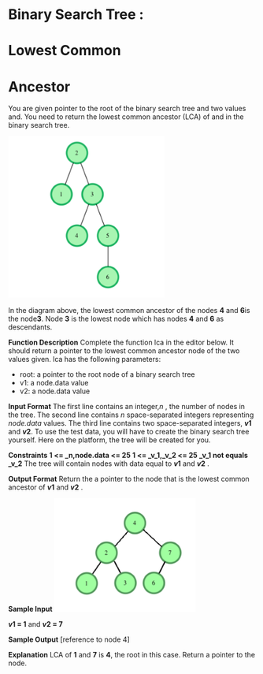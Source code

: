 # Binary Search Tree :
# Lowest Common
# Ancestor

You are given pointer to the root of the binary search tree and two values and. You need to return
the lowest common ancestor (LCA) of and in the binary search tree.

![](images/Tree.png)

In the diagram above, the lowest common ancestor of the nodes **4** and **6**is the node**3**. Node **3** is the
lowest node which has nodes **4** and **6** as descendants.

**Function Description**
Complete the function lca in the editor below. It should return a pointer to the lowest common ancestor
node of the two values given.
lca has the following parameters:

- root: a pointer to the root node of a binary search tree
- v1: a node.data value
- v2: a node.data value

**Input Format**
The first line contains an integer,_n_ , the number of nodes in the tree.
The second line contains _n_  space-separated integers representing _node.data_ values.
The third line contains two space-separated integers, ***v*1** and ***v*2**.
To use the test data, you will have to create the binary search tree yourself. Here on the platform, the
tree will be created for you.

**Constraints**
**1 <= _n,node.data <= 25**
**1 <= _v_1,_v_2 <= 25**
**_v_1 not equals _v_2** 
The tree will contain nodes with data equal to  ***v*1** and ***v*2** .

**Output Format**
Return the a pointer to the node that is the lowest common ancestor of ***v*1** and ***v*2** .

**Sample Input**
![](images/Tree2.png)

***v*1 = 1** and ***v*2 = 7** 

**Sample Output**
[reference to node 4]

**Explanation**
LCA of **1** and **7** is **4**, the root in this case.
Return a pointer to the node.


